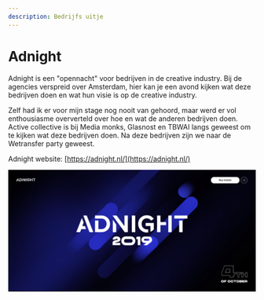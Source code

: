 ```yaml
---
description: Bedrijfs uitje
---
```


# Adnight

Adnight is een "opennacht" voor bedrijven in de creative industry. Bij de agencies verspreid over Amsterdam, hier kan je een avond kijken wat deze bedrijven doen en wat hun visie is op de creative industry.

Zelf had ik er voor mijn stage nog nooit van gehoord, maar werd er vol enthousiasme oververteld over hoe en wat de anderen bedrijven doen. Active collective is bij Media monks, Glasnost en TBWAI langs geweest om te kijken wat deze bedrijven doen. Na deze bedrijven zijn we naar de Wetransfer party geweest.

Adnight website: [https://adnight.nl/](https://adnight.nl/)

![](../.gitbook/assets/screen-shot-2019-10-07-at-2.23.12-pm.png)

